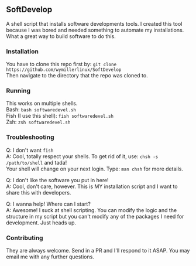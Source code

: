 
## SoftDevelop
A shell script that installs software developments tools. I created this tool because I was bored and needed something to automate my installations. What a great way to build software to do this.

### Installation
You have to clone this repo first by: `git clone https://github.com/wymillerlinux/SoftDevelop` <br>
Then navigate to the directory that the repo was cloned to.

### Running
This works on multiple shells. <br>
Bash: `bash softwaredevel.sh` <br>
Fish (I use this shell): `fish softwaredevel.sh` <br>
Zsh: `zsh softwaredevel.sh` <br>

### Troubleshooting

Q: I don't want `fish` <br>
A: Cool, totally respect your shells. To get rid of it, use: `chsh -s /path/to/shell` and tada!<br>
Your shell will change on your next login. Type: `man chsh` for more details.

Q: I don't like the software you put in here! <br>
A: Cool, don't care, however. This is MY installation script and I want to share this with developers.

Q: I wanna help! Where can I start? <br>
A: Awesome! I suck at shell scripting. You can modify the logic and the structure in my script but you can't modify any of the packages I need for development. Just heads up.

### Contributing

They are always welcome. Send in a PR and I'll respond to it ASAP. You may email me with any further questions.
